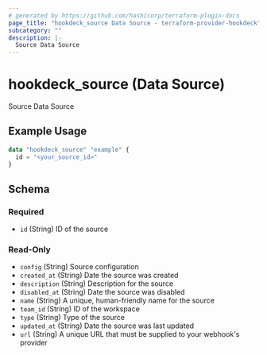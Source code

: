 ```yaml
---
# generated by https://github.com/hashicorp/terraform-plugin-docs
page_title: "hookdeck_source Data Source - terraform-provider-hookdeck"
subcategory: ""
description: |-
  Source Data Source
---
```


# hookdeck_source (Data Source)

Source Data Source

## Example Usage

```terraform
data "hookdeck_source" "example" {
  id = "<your_source_id>"
}
```

<!-- schema generated by tfplugindocs -->
## Schema

### Required

- `id` (String) ID of the source

### Read-Only

- `config` (String) Source configuration
- `created_at` (String) Date the source was created
- `description` (String) Description for the source
- `disabled_at` (String) Date the source was disabled
- `name` (String) A unique, human-friendly name for the source
- `team_id` (String) ID of the workspace
- `type` (String) Type of the source
- `updated_at` (String) Date the source was last updated
- `url` (String) A unique URL that must be supplied to your webhook's provider
